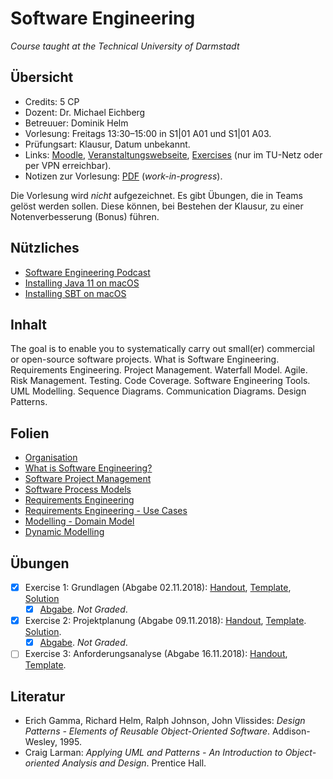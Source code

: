 # Software Engineering

*Course taught at the Technical University of Darmstadt*

## Übersicht

*   Credits: 5 CP
*   Dozent: Dr. Michael Eichberg
*   Betreuuer: Dominik Helm
*   Vorlesung: Freitags 13:30–15:00 in S1|01 A01 und S1|01 A03.
*   Prüfungsart: Klausur, Datum unbekannt.
*   Links: [Moodle](https://moodle.informatik.tu-darmstadt.de/course/view.php?id=446), [Veranstaltungswebseite](http://stg-tud.github.io/eise/), [Exercises](https://submission.st.informatik.tu-darmstadt.de/course/se18) (nur im TU-Netz oder per VPN erreichbar).
*   Notizen zur Vorlesung: [PDF](notizen.pdf) (*work-in-progress*).

Die Vorlesung wird *nicht* aufgezeichnet. Es gibt Übungen, die in Teams gelöst werden sollen. Diese können, bei Bestehen der Klausur, zu einer Notenverbesserung (Bonus) führen. 

## Nützliches

*   [Software Engineering Podcast](https://se-radio.net/)
*   [Installing Java 11 on macOS](https://asciinema.org/a/qEsQtmzyRzv0k0ZVbhT5Q5Kdd?speed=3)
*   [Installing SBT on macOS](https://asciinema.org/a/SNTEQhyClokbZUUbZ7XaC1miG?speed=3)

## Inhalt

The goal is to enable you to systematically carry out small(er) commercial or open-source software projects. What is Software Engineering. Requirements Engineering. Project Management. Waterfall Model. Agile. Risk Management. Testing. Code Coverage. Software Engineering Tools. UML Modelling. Sequence Diagrams. Communication Diagrams. Design Patterns. 

## Folien

*   [Organisation](http://stg-tud.github.io/eise/WS18-SE-01-Organization.pdf)
*   [What is Software Engineering?](http://stg-tud.github.io/eise/WS18-SE-02-What_is_Software_Engineering.pdf)
*   [Software Project Management](http://stg-tud.github.io/eise/WS18-SE-03-Software_Project_Management.pdf)
*   [Software Process Models](http://stg-tud.github.io/eise/WS18-SE-04-Software_Process_Models.pdf)
*   [Requirements Engineering](http://stg-tud.github.io/eise/WS18-SE-05-Requirements_Engineering.pdf)
*   [Requirements Engineering - Use Cases](http://stg-tud.github.io/eise/WS18-SE-06-Requirements_Engineering-Use_Cases.pdf)
*   [Modelling - Domain Model](http://stg-tud.github.io/eise/WS18-SE-07-Modeling-static_Part.pdf)
*   [Dynamic Modelling](http://stg-tud.github.io/eise/WS18-SE-08-Modeling-dynamic_Part.pdf)

## Übungen

- [X] Exercise 1: Grundlagen (Abgabe 02.11.2018): [Handout](https://submission.st.informatik.tu-darmstadt.de/course/se18/handouts/1), [Template](https://submission.st.informatik.tu-darmstadt.de/course/se18/templates/1), [Solution](https://submission.st.informatik.tu-darmstadt.de/course/se18/solution/1)
    - [X] [Abgabe](exercises/ex01). *Not Graded*.
- [X] Exercise 2: Projektplanung (Abgabe 09.11.2018): [Handout](https://submission.st.informatik.tu-darmstadt.de/course/se18/handouts/2), [Template](https://submission.st.informatik.tu-darmstadt.de/course/se18/templates/2). [Solution](https://submission.st.informatik.tu-darmstadt.de/course/se18/solution/2).
    - [X] [Abgabe](https://github.com/xfbs/se/blob/master/exercises/ex02/solution/solution.pdf). *Not Graded*.
- [ ] Exercise 3: Anforderungsanalyse (Abgabe 16.11.2018): [Handout](https://submission.st.informatik.tu-darmstadt.de/course/se18/handouts/3), [Template](https://submission.st.informatik.tu-darmstadt.de/course/se18/templates/3).

## Literatur

*   Erich Gamma, Richard Helm, Ralph Johnson, John Vlissides: *Design Patterns - Elements of Reusable Object-Oriented Software*. Addison-Wesley, 1995. 
*   Craig Larman: *Applying UML and Patterns - An Introduction to Object-oriented Analysis and Design*. Prentice Hall.

